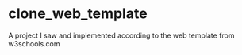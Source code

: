# clone_web_template
A project I saw and implemented according to the web template from w3schools.com

